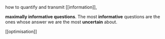 how to quantify and transmit [[information]],

**maximally informative questions**.
The most **informative** questions are the ones whose answer we are the most **uncertain** about.

[[optimisation]]